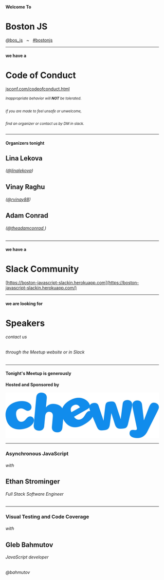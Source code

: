 <!-- .slide: class="bigslide" -->

#### Welcome To

# Boston JS 

[<em>@</em>bos_js](https://twitter.com/bos_js)  &nbsp; ~ &nbsp; [<em>#</em>bostonjs](https://twitter.com/search?q=%23bostonjs&src=typd)

---

#### we have a

# Code of Conduct

[jsconf.com/codeofconduct.html](http://jsconf.com/codeofconduct.html)
<small>

###### Inappropriate behavior will **NOT** be tolerated.

###### If you are made to feel unsafe or unwelcome,

###### find an organizer or contact us by DM in slack.

</small>

---

#### Organizers tonight

## Lina Lekova 
###### ([<em>@</em>linalekova](https://twitter.com/linalekova))

## Vinay Raghu
###### ([<em>@</em>rvinay88](https://twitter.com/rvinay88))

## Adam Conrad
###### ([<em>@</em>theadamconrad ](https://twitter.com/theadamconrad ))

---

#### we have a

# Slack Community

[https://boston-javascript-slackin.herokuapp.com](https://boston-javascript-slackin.herokuapp.com/)

---

#### we are looking for

# Speakers

###### contact us 

###### through the Meetup website or in Slack

---

#### Tonight's Meetup is generously 
#### Hosted and Sponsored by 

![Chewy](./images/Chewy_Logo.jpg)

---

### Asynchronous JavaScript

###### with

## Ethan Strominger

###### Full Stack Software Engineer
###### 

---

### Visual Testing and Code Coverage

###### with

## Gleb Bahmutov

###### JavaScript developer
###### @bahmutov
